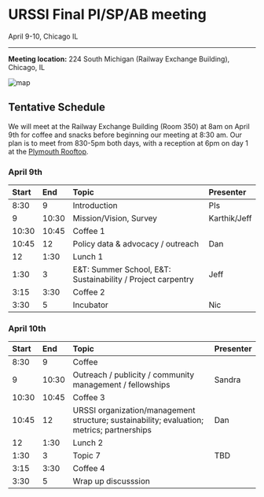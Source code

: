 URSSI Final PI/SP/AB meeting
============================

April 9-10, Chicago IL

------------------------------------------------------------------------

**Meeting location:** 224 South Michigan (Railway Exchange Building),
Chicago, IL

![map](https://i.imgur.com/FbPJkqp.png)

Tentative Schedule
------------------

We will meet at the Railway Exchange Building (Room 350) at 8am on April 9th for
coffee and snacks before beginning our meeting at 8:30 am. Our plan is
to meet from 830-5pm both days, with a reception at 6pm on day 1 at the [Plymouth Rooftop](http://plymouthgrill.com/rooftop-bar-grill/).

### April 9th

<table>
<thead>
<tr class="header">
<th style="text-align: left;">Start</th>
<th style="text-align: left;">End</th>
<th style="text-align: left;">Topic</th>
<th style="text-align: left;">Presenter</th>
</tr>
</thead>
<tbody>
<tr class="odd">
<td style="text-align: left;">8:30</td>
<td style="text-align: left;">9</td>
<td style="text-align: left;">Introduction</td>
<td style="text-align: left;">PIs</td>
</tr>
<tr class="even">
<td style="text-align: left;">9</td>
<td style="text-align: left;">10:30</td>
<td style="text-align: left;">Mission/Vision, Survey</td>
<td style="text-align: left;">Karthik/Jeff</td>
</tr>
<tr class="odd">
<td style="text-align: left;">10:30</td>
<td style="text-align: left;">10:45</td>
<td style="text-align: left;">Coffee 1</td>
<td style="text-align: left;"></td>
</tr>
<tr class="even">
<td style="text-align: left;">10:45</td>
<td style="text-align: left;">12</td>
<td style="text-align: left;">Policy data &amp; advocacy / outreach</td>
<td style="text-align: left;">Dan</td>
</tr>
<tr class="odd">
<td style="text-align: left;">12</td>
<td style="text-align: left;">1:30</td>
<td style="text-align: left;">Lunch 1</td>
<td style="text-align: left;"></td>
</tr>
<tr class="even">
<td style="text-align: left;">1:30</td>
<td style="text-align: left;">3</td>
<td style="text-align: left;">E&amp;T: Summer School, E&amp;T: Sustainability / Project carpentry</td>
<td style="text-align: left;">Jeff</td>
</tr>
<tr class="odd">
<td style="text-align: left;">3:15</td>
<td style="text-align: left;">3:30</td>
<td style="text-align: left;">Coffee 2</td>
<td style="text-align: left;"></td>
</tr>
<tr class="even">
<td style="text-align: left;">3:30</td>
<td style="text-align: left;">5</td>
<td style="text-align: left;">Incubator</td>
<td style="text-align: left;">Nic</td>
</tr>
</tbody>
</table>

### April 10th

<table>
<thead>
<tr class="header">
<th style="text-align: left;">Start</th>
<th style="text-align: left;">End</th>
<th style="text-align: left;">Topic</th>
<th style="text-align: left;">Presenter</th>
</tr>
</thead>
<tbody>
<tr class="odd">
<td style="text-align: left;">8:30</td>
<td style="text-align: left;">9</td>
<td style="text-align: left;">Coffee</td>
<td style="text-align: left;"></td>
</tr>
<tr class="even">
<td style="text-align: left;">9</td>
<td style="text-align: left;">10:30</td>
<td style="text-align: left;">Outreach / publicity / community management / fellowships</td>
<td style="text-align: left;">Sandra</td>
</tr>
<tr class="odd">
<td style="text-align: left;">10:30</td>
<td style="text-align: left;">10:45</td>
<td style="text-align: left;">Coffee 3</td>
<td style="text-align: left;"></td>
</tr>
<tr class="even">
<td style="text-align: left;">10:45</td>
<td style="text-align: left;">12</td>
<td style="text-align: left;">URSSI organization/management structure; sustainability; evaluation; metrics; partnerships</td>
<td style="text-align: left;">Dan</td>
</tr>
<tr class="odd">
<td style="text-align: left;">12</td>
<td style="text-align: left;">1:30</td>
<td style="text-align: left;">Lunch 2</td>
<td style="text-align: left;"></td>
</tr>
<tr class="even">
<td style="text-align: left;">1:30</td>
<td style="text-align: left;">3</td>
<td style="text-align: left;">Topic 7</td>
<td style="text-align: left;">TBD</td>
</tr>
<tr class="odd">
<td style="text-align: left;">3:15</td>
<td style="text-align: left;">3:30</td>
<td style="text-align: left;">Coffee 4</td>
<td style="text-align: left;"></td>
</tr>
<tr class="even">
<td style="text-align: left;">3:30</td>
<td style="text-align: left;">5</td>
<td style="text-align: left;">Wrap up discusssion</td>
<td style="text-align: left;"></td>
</tr>
</tbody>
</table>
